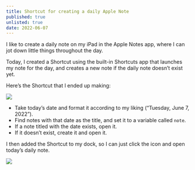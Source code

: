 ```yaml
---
title: Shortcut for creating a daily Apple Note
published: true
unlisted: true
date: 2022-06-07
---
```


I like to create a daily note on my iPad in the Apple Notes app, where I can jot down little things throughout the day.

Today, I created a Shortcut using the built-in Shortcuts app that launches my note for the day, and creates a new note if the daily note doesn’t exist yet.

Here’s the Shortcut that I ended up making:

![](/posts/shortcuts-note/172491458-a594913f-a407-4c13-8329-56b1ae042b7f.jpeg)

- Take today’s date and format it according to my liking (“Tuesday, June 7, 2022”).
- Find notes with that date as the title, and set it to a variable called `note`.
- If a note titled with the date exists, open it.
- If it doesn’t exist, create it and open it.

I then added the Shortcut to my dock, so I can just click the icon and open today’s daily note.

![](/posts/shortcuts-note/172491510-18b0d6d6-1c5a-4411-a44c-25ed46b128e3.jpeg)
